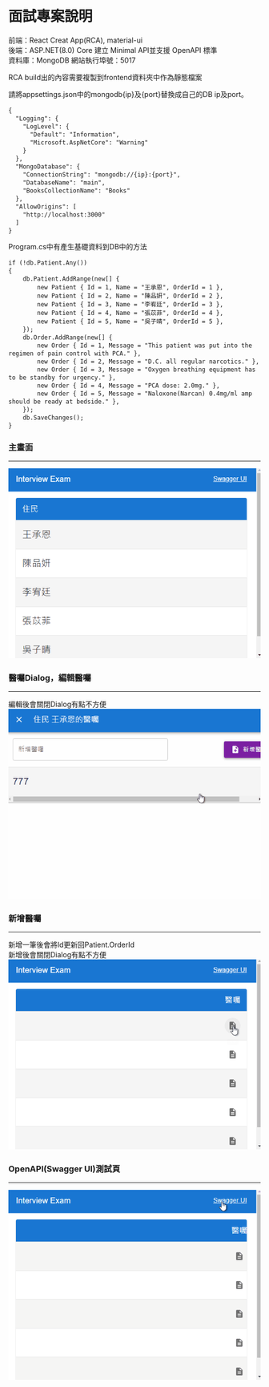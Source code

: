 # 面試專案說明

前端：React Creat App(RCA), material-ui  
後端：ASP.NET(8.0) Core 建立 Minimal API並支援 OpenAPI 標準  
資料庫：MongoDB
網站執行埠號：5017

RCA build出的內容需要複製到frontend資料夾中作為靜態檔案  

請將appsettings.json中的mongodb{ip}及{port}替換成自己的DB ip及port。
```
{
  "Logging": {
    "LogLevel": {
      "Default": "Information",
      "Microsoft.AspNetCore": "Warning"
    }
  },
  "MongoDatabase": {
    "ConnectionString": "mongodb://{ip}:{port}",
    "DatabaseName": "main",
    "BooksCollectionName": "Books"
  },
  "AllowOrigins": [
    "http://localhost:3000"
  ]
}
```

Program.cs中有產生基礎資料到DB中的方法
```
if (!db.Patient.Any())
{
    db.Patient.AddRange(new[] {
        new Patient { Id = 1, Name = "王承恩", OrderId = 1 },
        new Patient { Id = 2, Name = "陳品妍", OrderId = 2 },
        new Patient { Id = 3, Name = "李宥廷", OrderId = 3 },
        new Patient { Id = 4, Name = "張苡菲", OrderId = 4 },
        new Patient { Id = 5, Name = "吳子晴", OrderId = 5 },
    });
    db.Order.AddRange(new[] {
        new Order { Id = 1, Message = "This patient was put into the regimen of pain control with PCA." },
        new Order { Id = 2, Message = "D.C. all regular narcotics." },
        new Order { Id = 3, Message = "Oxygen breathing equipment has to be standby for urgency." },
        new Order { Id = 4, Message = "PCA dose: 2.0mg." },
        new Order { Id = 5, Message = "Naloxone(Narcan) 0.4mg/ml amp should be ready at bedside." },
    });
    db.SaveChanges();
}
```

### 主畫面
---
![image](https://github.com/HTDemon/WebApplication1/blob/master/WebApplication1/README/IE_1.gif)


### 醫囑Dialog，編輯醫囑
---
編輯後會關閉Dialog有點不方便  
![image](https://github.com/HTDemon/WebApplication1/blob/master/WebApplication1/README/IE_2.gif)


### 新增醫囑
---
新增一筆後會將Id更新回Patient.OrderId  
新增後會關閉Dialog有點不方便  
![image](https://github.com/HTDemon/WebApplication1/blob/master/WebApplication1/README/IE_3.gif)


### OpenAPI(Swagger UI)測試頁
---
![image](https://github.com/HTDemon/WebApplication1/blob/master/WebApplication1/README/IE_4.gif)

